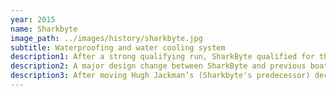```yaml
---
year: 2015
name: Sharkbyte
image_path: ../images/history/sharkbyte.jpg
subtitle: Waterproofing and water cooling system
description1: After a strong qualifying run, SharkByte qualified for the finals of the 8th annual RoboBoat competition in first place. "SharkByte took home 3rd place in the finals.
description2: A major design change between SharkByte and previous boats was waterproofing. By using fully waterproof electrical connectors and a water cooling system, SharkByte was more than just splash-proof. The electrical system was new this year to accommodate this.
description3: After moving Hugh Jackman’s (Sharkbyte's predecessor) deck higher off the water with its taller hulls, it was decided that the waterproofing of the electrical systems would allow the deck to sit much lower to the water. This lowered center of gravity provided increased stability. The main goals of UM::Autonomy this year were the waterproofing and improved hull design.
---
```

